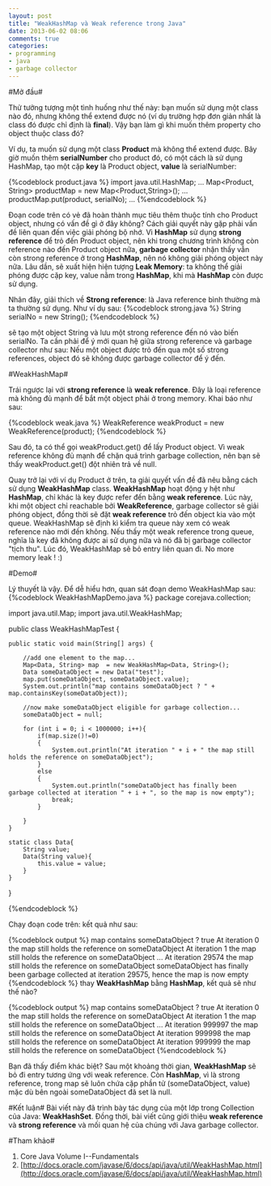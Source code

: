 ```yaml
---
layout: post
title: "WeakHashMap và Weak reference trong Java"
date: 2013-06-02 08:06
comments: true
categories: 
- programming
- java
- garbage collector
---
```


#Mở đầu#

Thử tưởng tượng một tình huống như thế này: bạn muốn sử dụng một class nào đó, nhưng không thể extend được nó (ví dụ trường hợp đơn giản nhất là class đó được chỉ định là **final**). Vậy bạn làm gì khi muốn thêm property cho object thuộc class đó? 

Ví dụ, ta muốn sử dụng một class **Product** mà không thể extend được. Bây giờ muốn thêm **serialNumber** cho product đó, có một cách là sử dụng HashMap, tạo một cặp **key** là Product object, **value** là serialNumber:

{%codeblock product.java %}
import java.util.HashMap;
...
Map<Product, String> productMap = new Map<Product,String>();
...
productMap.put(product, serialNo);
...
{%endcodeblock %} 

Đoạn code trên có vẻ đã hoàn thành mục tiêu thêm thuộc tính cho Product object, nhưng có vấn đề gì ở đây không? Cách giải quyết này gặp phải vấn đề liên quan đến việc giải phóng bộ nhớ. Vì **HashMap** sử dụng **strong reference** để trỏ đến Product object, nên khi trong chương trình không còn reference nào đến Product object nữa, **garbage collector** nhận thấy vẫn còn strong reference ở trong **HashMap**, nên nó không giải phóng object này nữa. Lâu dần, sẽ xuất hiện hiện tượng **Leak Memory**: ta không thể giải phóng được cặp key, value nằm trong **HashMap**, khi mà **HashMap** còn được sử dụng. 
 
Nhân đây, giải thích về **Strong reference**: là Java reference bình thường mà ta thường sử dụng. Như ví dụ sau: 
{%codeblock strong.java %}
String serialNo = new String();
{%endcodeblock %}

sẽ tạo một object String và lưu một strong reference đến nó vào biến serialNo. Ta cần phải để ý mới quan hệ giữa strong reference và garbage collector như sau: Nếu một object được trỏ đến qua một số strong references, object đó sẽ không được garbage collector để ý đến.  

#WeakHashMap#

Trái ngược lại với **strong reference** là **weak reference**. Đây là loại reference mà không đủ mạnh để bắt một object phải ở trong memory. Khai báo như sau: 

{%codeblock weak.java %}
WeakReference<Product> weakProduct = new WeakReference<Product>(product);
{%endcodeblock %} 

Sau đó, ta có thể gọi weakProduct.get() để lấy Product object. Vì weak reference không đủ mạnh để chặn quá trình garbage collection, nên bạn sẽ thấy weakProduct.get() đột nhiên trả về null. 

Quay trở lại với ví dụ Product ở trên, ta giải quyết vấn đề đã nêu bằng cách sử dụng **WeakHashMap** class.  **WeakHashMap** hoạt động y hệt như **HashMap**, chỉ khác là key được refer đến bằng **weak reference**. Lúc này, khi một object chỉ reachable bởi **WeakReference**, garbage collector sẽ giải phóng object, đồng thời sẽ đặt **weak reference** trỏ đến object kia vào một queue. WeakHashMap sẽ định kì kiểm tra queue này xem có weak reference nào mới đến không. Nếu thấy một weak reference trong queue, nghĩa là key đã không được ai sử dụng nữa và nó đã bị garbage collector "tịch thu". Lúc đó, WeakHashMap sẽ bỏ entry liên quan đi. No more memory leak ! :) 

#Demo#

Lý thuyết là vậy. Để dễ hiểu hơn, quan sát đoạn demo WeakHashMap sau: 
{%codeblock WeakHashMapDemo.java %}
package corejava.collection;

import java.util.Map;
import java.util.WeakHashMap;

public class WeakHashMapTest {

	public static void main(String[] args) {
		
		//add one element to the map...
		Map<Data, String> map  = new WeakHashMap<Data, String>();
		Data someDataObject = new Data("test");
		map.put(someDataObject, someDataObject.value);
		System.out.println("map contains someDataObject ? " + map.containsKey(someDataObject));
		
		//now make someDataObject eligible for garbage collection...
		someDataObject = null;
		
		for (int i = 0; i < 1000000; i++){
			if(map.size()!=0)
			{
				System.out.println("At iteration " + i + " the map still holds the reference on someDataObject");
			}
			else
			{
				System.out.println("someDataObject has finally been garbage collected at iteration " + i + ", so the map is now empty");
				break;
			}
			
		}
	}

	static class Data{
		String value;
		Data(String value){
			this.value = value;
		}
	}
}

{%endcodeblock %}

Chạy đoạn code trên: kết quả như sau: 

{%codeblock output %}
map contains someDataObject ? true
At iteration 0 the map still holds the reference on someDataObject
At iteration 1 the map still holds the reference on someDataObject
...
At iteration 29574 the map still holds the reference on someDataObject
someDataObject has finally been garbage collected at iteration 29575, hence the map is now empty
{%endcodeblock %}
 thay **WeakHashMap** bằng **HashMap**, kết quả sẽ như thế nào? 

{%codeblock output %}
map contains someDataObject ? true
At iteration 0 the map still holds the reference on someDataObject
At iteration 1 the map still holds the reference on someDataObject
...
At iteration 999997 the map still holds the reference on someDataObject
At iteration 999998 the map still holds the reference on someDataObject
At iteration 999999 the map still holds the reference on someDataObject 
{%endcodeblock %}

Bạn đã thấy điểm khác biệt? Sau một khoảng thời gian, **WeakHashMap** sẽ bỏ đi entry tương ứng với weak reference. Còn **HashMap**, vì là strong reference, trong map sẽ luôn chứa cặp phần tử (someDataObject, value) mặc dù bên ngoài someDataObject đã set là null. 

#Kết luận# 
Bài viết này đã trình bày tác dụng của một lớp trong Collection của Java: **WeakHashSet**. Đồng thời, bài viết cũng giới thiệu **weak reference** và **strong reference** và mối quan hệ của chúng với Java garbage collector. 

#Tham khảo#
1. Core Java Volume I--Fundamentals
2. [http://docs.oracle.com/javase/6/docs/api/java/util/WeakHashMap.html](http://docs.oracle.com/javase/6/docs/api/java/util/WeakHashMap.html)

